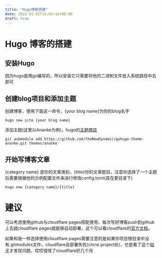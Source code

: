 ```yaml
---
title: "Hugo博客搭建"
date: 2022-01-01T15:03:42+08:00
draft: true
---
```


# Hugo 博客的搭建 
## 安装Hugo
因为hugo是用go编写的，所以安装它只需要将他的二进制文件放入系统路径中去即可

## 创建blog项目和添加主题
创建博客，使用下面这一命令，{your blog name}为你的blog名字
~~~
hugo new site {your blog name}
~~~
添加主题(这里以Ananke为例)，hugo的[主题商店](https://themes.gohugo.io)
~~~
git aubmodule add https://github.com/theNewDynamic/gohugo-theme-ananke.git themes/ananke
~~~
## 开始写博客文章
{category name} 是你的文章类别，{title}你的文章题目，注意你选择了一个主题后需要根据他的示例配置文件来进行修改config.toml(其在更目录下)
~~~
hugo new {category name}/{title}
~~~
# 建议
可以考虑使用github与cloudflare pages搭配使用，每次写好博客push到github上去就cloudflare pages就能够自动部署，这个可以看cloudflare的[官方文档](https://developers.cloudflare.com/pages/framework-guides/deploy-a-hugo-site)。


如果和我一样选择使用cloudflare pages需要注意的是如果你项目根目录中没有.gitmodules文件，cloudflare会部署失败(clone project处)，也是看了这个[帖子](https://community.cloudflare.com/t/error-when-deploying-to-cloudfare-pages/295522)才发现问题，哎哎错怪了cloudflare好几个月